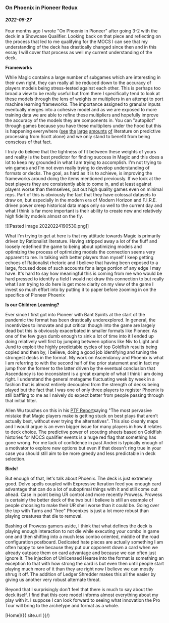 ### On Phoenix in Pioneer Redux

#### _2022-05-27_

Four months ago I wrote  "On Phoenix in Pioneer" after going 3-2 with the deck in a Showcase Qualifier. Looking back on that piece and reflecting on the process that led to me qualifying for the MOCS I can see that my understanding of the deck has drastically changed since then and in this essay I will cover that process as well my current understanding of the deck.

**Frameworks**

While Magic contains a large number of subgames which are interesting in their own right, they can really all be reduced down to the accuracy of players models being stress-tested against each other. This is perhaps too broad a view to be really useful but from there I specifically tend to look at these models through the lens of weights or multipliers in an attempt to port machine learning frameworks. The importance assigned to granular inputs eventually merges into a cohesive model and as we are exposed to more training data we are able to refine these multipliers and hopefully improve the accuracy of the models they are components in. You can "autopilot" through games because you have these multipliers under the hood but this is happening everywhere ([see](https://slatestarcodex.com/2016/09/12/its-bayes-all-the-way-up/) [the](https://slatestarcodex.com/2017/09/05/book-review-surfing-uncertainty/) [large](https://slatestarcodex.com/2017/09/06/predictive-processing-and-perceptual-control/) [amounts](https://slatestarcodex.com/2017/09/12/toward-a-predictive-theory-of-depression/) [of](https://slatestarcodex.com/2018/03/04/god-help-us-lets-try-to-understand-friston-on-free-energy/) literature on predictive processing from Scott alone) and we only stand to benefit from being conscious of that fact.

I truly do believe that the tightness of fit between these weights of yours and reality is the best predictor for finding success in Magic and this does a lot to keep my grounded in what I am trying to accomplish. I'm not trying to win games and I'm not even really trying to develop 
understanding of formats or decks. The goal, as hard as it is to achieve, is improving the frameworks around doing the items mentioned previously. If we look at the best players they are consistently able to come in, and at least against players worse than themselves, put out high quality games even on minimal reps. Part of this is obviously the fact that they have colossal datasets to draw on, but especially in the modern era of Modern Horizon and F.I.R.E. driven power creep historical data maps only so well to the current day and what I think is far more important is their ability to create new and relatively high fidelity models almost on the fly.

![[Pasted image 20220224190530.png]]

What I'm trying to get at here is that my attitude towards Magic is primarily driven by Rationalist literature. Having stripped away a lot of the fluff and loosely redefined the game to being about optimizing models and optimizing the process of optimizing models the connection seems very apparent to me. In talking with better players than myself I keep getting echoes of Rationalist rhetoric and I believe that having been exposed to a large, focused dose of such accounts for a large portion of any edge I may have. It's hard to say how meaningful this is coming from me who would be hard pressed to identify a field I would not draw this connection to but really what I am trying to do here is get more clarity on my view of the game I invest so much effort into by putting it to paper before zooming in on the specifics of Pioneer Phoenix

**Is our Children Learning?**

Ever since I first got into Pioneer with Bant Spirits at the start of the pandemic the format has been drastically underexplored. In general, the incentivizes to innovate and put critical though into the game are largely dead but this is obviously exacerbated in smaller formats like Pioneer. As one of the few guys dumb enough to sink a lot of time into it I ended up doing relatively well first by jumping between options like Niv to Light and Jund to exploit the highly predictable cycles of top Goldfish results being copied and then by, I believe, doing a good job identifying and tuning the strongest decks in the format. My work on Ascendancy and Phoenix is what I am referring to with the second half of the prior statement and in fact my jump from the former to the latter driven by the eventual conclusion that Ascendancy is too inconsistent is a great example of what I think I am doing right. I understand the general metagame fluctuating week by week in a fashion that is almost entirely decoupled from the strength of decks being played but the fact that I was one of only three players to register Phoenix is still baffling to me as I naively do expect better from people passing through that initial filter.

Allen Wu touches on this in his [PTF Report](https://article.hareruyamtg.com/article/43190/)saying "The most pervasive mistake that Magic players make is getting stuck on best plays that aren’t actually best, without ever trying the alternatives". This also cleanly maps and I would argue is an even bigger issue for many players in how it relates to deck choice. The predictive power of scouting sheets based on Goldfish histories for MOCS qualifier events is a huge red flag that something has gone wrong. For me lack of confidence in past Andrei is typically enough of a motivator to explore new options but even if that doesn't ring true in your case you should still aim to be more greedy and less predictable in deck selection.

**Birds!**

But enough of that, let's talk about Phoenix. The deck is just extremely good. Delve spells coupled with Expressive Iteration feed you enough card advantage that can do a lot of suboptimal things with it and still come out ahead. Case in point being UR control and more recently Prowess. Prowess is certainly the better deck of the two but I believe is still an example of people choosing to make their UR shell worse than it could be. Going over the top with Turns and "free" Phoenixes is just a lot more robust than playing creatures that die to removal. 

Bashing of Prowess gamers aside, I think that what defines the deck is playing enough interaction to not die while executing your combo in game one and then shifting into a much less combo oriented, middle of the road configuration postboard. Dedicated hate pieces are actually something I am often happy to see because they put our opponent down a card when we already outpace them on card advantage and because we can often just ignore it. The injection of Unlicensed Hearse into the format is something an exception to that with how strong the card is but even then until people start playing much more of it than they are right now I believe we can mostly shrug it off. The addition of Ledger Shredder makes this all the easier by giving us another very robust alternate threat.

Beyond that I surprisingly don't feel that there is much to say about the deck itself. I find that this core model informs almost everything about my play with it. I suppose I can look forward to seeing what innovation the Pro Tour will bring to the archetype and format as a whole.

[Home]({{ site.url }}/)
